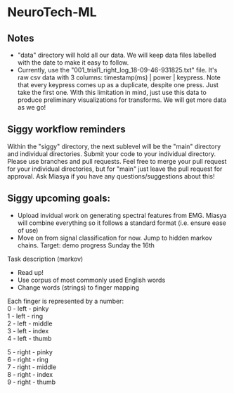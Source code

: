 # NeuroTech-ML

## Notes
- "data" directory will hold all our data. We will keep data files labelled with the date to make it easy to follow.
- Currently, use the "001_trial1_right_log_18-09-46-931825.txt" file. It's raw csv data with 3 columns: timestamp(ms) | power | keypress.
Note that every keypress comes up as a duplicate, despite one press. Just take the first one. With this limitation in mind, just use this data to produce preliminary visualizations for transforms. We will get more data as we go!

## Siggy workflow reminders
Within the "siggy" directory, the next sublevel will be the "main" directory and individual directories. Submit your code to your individual directory. Please use branches and pull requests. Feel free to merge your pull request for your individual directories, but for "main" just leave the pull request for approval. Ask Miasya if you have any questions/suggestions about this!

## Siggy upcoming goals:
  * Upload invidual work on generating spectral features from EMG. Miasya will combine everything so it follows a standard format (i.e. ensure ease of use)
  * Move on from signal classification for now. Jump to hidden markov chains. Target: demo progress Sunday the 16th 

Task description (markov)
  * Read up!
  * Use corpus of most commonly used English words
  * Change words (strings) to finger mapping



Each finger is represented by a number:  
0 - left - pinky  
1 - left - ring  
2 - left - middle  
3 - left - index  
4 - left - thumb  

5 - right - pinky  
6 - right - ring  
7 - right - middle  
8 - right - index  
9 - right - thumb  
